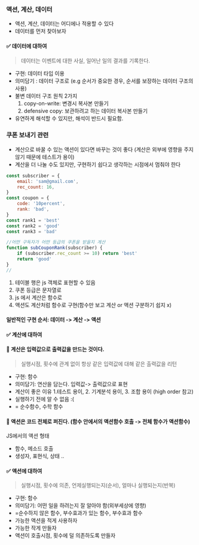 ### 액션, 계산, 데이터

- 액션, 계산, 데이터는 어디에나 적용할 수 있다
- 데이터를 먼저 찾아보자

#### ✅ 데이터에 대하여

> 데이터는 이벤트에 대한 사실, 일어난 일의 결과를 기록한다.

- 구현: 데이터 타입 이용
- 의미담기 : 데이터 구조로 (e.g 순서가 중요한 경우, 순서를 보장하는 데이터 구조의 사용)
- 불변 데이터 구조 원칙 2가지
  1. copy-on-write: 변경시 복사본 만들기
  2. defensive copy: 보관하려고 하는 데이터 복사본 만들기
- 유연하게 해석할 수 있지만, 해석이 반드시 필요함.

### 쿠폰 보내기 관련

- 계산으로 바꿀 수 있는 액션이 있다면 바꾸는 것이 좋다 (계산은 외부에 영향을 주지 않기 때문에 테스트가 용이)
- 계산을 더 나눌 수도 있지만, 구현하기 쉽다고 생각하는 시점에서 멈춰야 한다

```js
const subscriber = {
	email: 'sam@gmail.com',
	rec_count: 16,
}
const coupon = {
	code: '10percent',
	rank: 'bad',
}
const rank1 = 'best'
const rank2 = 'good'
const rank3 = 'bad'

//어떤 구독자가 어떤 등급의 쿠폰을 받을지 계산
function subCouponRank(subscriber) {
	if (subscriber.rec_count >= 10) return 'best'
	return 'good'
}
//
```

1. 테이블 행은 js 객체로 표현할 수 있음
2. 쿠폰 등급은 문자열로
3. js 에서 계산은 함수로
4. 액션도 계산처럼 함수로 구현(함수만 보고 계산 or 액션 구분하기 쉽지 x)

#### 일반적인 구현 순서: 데이터 -> 계산 -> 액션

#### ✅ 계산에 대하여

#### 💫 계산은 입력값으로 출력값을 만드는 것이다.

> 실행시점, 횟수에 관계 없이 항상 같은 입력값에 대해 같은 출력값을 리턴

- 구현: 함수
- 의미담기: 연산을 담는다. 입력값-> 출력값으로 표현
- 계산이 좋은 이유 1.테스트 용이, 2. 기계분석 용이, 3. 조합 용이 (high order 참고)
- 실행하기 전에 알 수 없음 :(
- = 순수함수, 수학 함수

#### 💫 액션은 코드 전체로 퍼진다. (함수 안에서의 액션함수 호출 -> 전체 함수가 액션함수)

JS에서의 액션 형태

- 함수, 메소드 호출
- 생성자, 표현식, 상태 ..

#### ✅ 액션에 대하여

> 실행시점, 횟수에 의존, 언제실행되는지(순서), 얼마나 실행되는지(반복)

- 구현: 함수
- 의미담기: 어떤 일을 하려는지 잘 알아야 함(외부세상에 영향)
- =순수하지 않은 함수, 부수효과가 있는 함수, 부수효과 함수
- 가능한 액션을 적게 사용하자
- 가능한 작게 만들자
- 액션이 호출시점, 횟수에 덜 의존하도록 만들자
